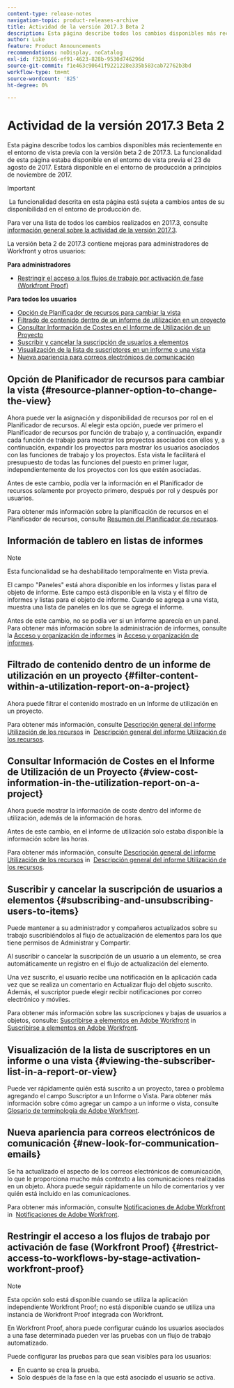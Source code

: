 ```yaml
---
content-type: release-notes
navigation-topic: product-releases-archive
title: Actividad de la versión 2017.3 Beta 2
description: Esta página describe todos los cambios disponibles más recientemente en el entorno de vista previa con la versión beta 2 de 2017.3. La funcionalidad de esta página estaba disponible en el entorno de vista previa el 23 de agosto de 2017. Estará disponible en el entorno de producción a principios de noviembre de 2017.
author: Luke
feature: Product Announcements
recommendations: noDisplay, noCatalog
exl-id: f3293166-ef91-4623-828b-9530d746296d
source-git-commit: f1e463c90641f9221228e335b583cab72762b3bd
workflow-type: tm+mt
source-wordcount: '825'
ht-degree: 0%

---
```


# Actividad de la versión 2017.3 Beta 2

Esta página describe todos los cambios disponibles más recientemente en el entorno de vista previa con la versión beta 2 de 2017.3. La funcionalidad de esta página estaba disponible en el entorno de vista previa el 23 de agosto de 2017. Estará disponible en el entorno de producción a principios de noviembre de 2017.

>[!IMPORTANT]
>
> La funcionalidad descrita en esta página está sujeta a cambios antes de su disponibilidad en el entorno de producción de.

Para ver una lista de todos los cambios realizados en 2017.3, consulte  [información general sobre la actividad de la versión 2017.3](../../../../product-announcements/product-releases/quarterly-release-archive/2017.3-release-activity/2017-3-release-activity-overview.md).

La versión beta 2 de 2017.3 contiene mejoras para administradores de Workfront y otros usuarios:

**Para administradores**

* [Restringir el acceso a los flujos de trabajo por activación de fase (Workfront Proof)](#restrict-access-to-workflows-by-stage-activation-workfront-proof)

**Para todos los usuarios**

* [Opción de Planificador de recursos para cambiar la vista](#resource-planner-option-to-change-the-view)
* [Filtrado de contenido dentro de un informe de utilización en un proyecto](#filter-content-within-a-utilization-report-on-a-project)
* [Consultar Información de Costes en el Informe de Utilización de un Proyecto](#view-cost-information-in-the-utilization-report-on-a-project)
* [Suscribir y cancelar la suscripción de usuarios a elementos](#subscribing-and-unsubscribing-users-to-items)
* [Visualización de la lista de suscriptores en un informe o una vista](#viewing-the-subscriber-list-in-a-report-or-view)
* [Nueva apariencia para correos electrónicos de comunicación](#new-look-for-communication-emails)

## Opción de Planificador de recursos para cambiar la vista {#resource-planner-option-to-change-the-view}

Ahora puede ver la asignación y disponibilidad de recursos por rol en el Planificador de recursos. Al elegir esta opción, puede ver primero el Planificador de recursos por función de trabajo y, a continuación, expandir cada función de trabajo para mostrar los proyectos asociados con ellos y, a continuación, expandir los proyectos para mostrar los usuarios asociados con las funciones de trabajo y los proyectos. Esta vista le facilitará el presupuesto de todas las funciones del puesto en primer lugar, independientemente de los proyectos con los que estén asociadas.

Antes de este cambio, podía ver la información en el Planificador de recursos solamente por proyecto primero, después por rol y después por usuarios.

Para obtener más información sobre la planificación de recursos en el Planificador de recursos, consulte [Resumen del Planificador de recursos](../../../../resource-mgmt/resource-planning/get-started-resource-planner.md).

## Información de tablero en listas de informes

>[!NOTE]
>
>Esta funcionalidad se ha deshabilitado temporalmente en Vista previa.

El campo &quot;Paneles&quot; está ahora disponible en los informes y listas para el objeto de informe. Este campo está disponible en la vista y el filtro de informes y listas para el objeto de informe. Cuando se agrega a una vista, muestra una lista de paneles en los que se agrega el informe.

Antes de este cambio, no se podía ver si un informe aparecía en un panel. Para obtener más información sobre la administración de informes, consulte la [Acceso y organización de informes](../../../../reports-and-dashboards/reports/report-usage/access-organize-reports.md) in [Acceso y organización de informes](../../../../reports-and-dashboards/reports/report-usage/access-organize-reports.md).

## Filtrado de contenido dentro de un informe de utilización en un proyecto {#filter-content-within-a-utilization-report-on-a-project}

Ahora puede filtrar el contenido mostrado en un Informe de utilización en un proyecto.

Para obtener más información, consulte [Descripción general del informe Utilización de los recursos](../../../../reports-and-dashboards/reports/using-built-in-reports/resource-utilization-report.md) in  [Descripción general del informe Utilización de los recursos](../../../../reports-and-dashboards/reports/using-built-in-reports/resource-utilization-report.md).

## Consultar Información de Costes en el Informe de Utilización de un Proyecto {#view-cost-information-in-the-utilization-report-on-a-project}

Ahora puede mostrar la información de coste dentro del informe de utilización, además de la información de horas.

Antes de este cambio, en el informe de utilización solo estaba disponible la información sobre las horas.

Para obtener más información, consulte [Descripción general del informe Utilización de los recursos](../../../../reports-and-dashboards/reports/using-built-in-reports/resource-utilization-report.md) in  [Descripción general del informe Utilización de los recursos](../../../../reports-and-dashboards/reports/using-built-in-reports/resource-utilization-report.md).

## Suscribir y cancelar la suscripción de usuarios a elementos {#subscribing-and-unsubscribing-users-to-items}

Puede mantener a su administrador y compañeros actualizados sobre su trabajo suscribiéndolos al flujo de actualización de elementos para los que tiene permisos de Administrar y Compartir.

Al suscribir o cancelar la suscripción de un usuario a un elemento, se crea automáticamente un registro en el flujo de actualización del elemento.

Una vez suscrito, el usuario recibe una notificación en la aplicación cada vez que se realiza un comentario en Actualizar flujo del objeto suscrito. Además, el suscriptor puede elegir recibir notificaciones por correo electrónico y móviles.

Para obtener más información sobre las suscripciones y bajas de usuarios a objetos, consulte: [Suscribirse a elementos en Adobe Workfront](../../../../workfront-basics/using-notifications/subscribe-to-items-in-workfront.md) in   [Suscribirse a elementos en Adobe Workfront](../../../../workfront-basics/using-notifications/subscribe-to-items-in-workfront.md).

## Visualización de la lista de suscriptores en un informe o una vista {#viewing-the-subscriber-list-in-a-report-or-view}

Puede ver rápidamente quién está suscrito a un proyecto, tarea o problema agregando el campo Suscriptor a un Informe o Vista. Para obtener más información sobre cómo agregar un campo a un informe o vista, consulte [Glosario de terminología de Adobe Workfront](../../../../workfront-basics/navigate-workfront/workfront-navigation/workfront-terminology-glossary.md).

## Nueva apariencia para correos electrónicos de comunicación {#new-look-for-communication-emails}

Se ha actualizado el aspecto de los correos electrónicos de comunicación, lo que le proporciona mucho más contexto a las comunicaciones realizadas en un objeto. Ahora puede seguir rápidamente un hilo de comentarios y ver quién está incluido en las comunicaciones.

Para obtener más información, consulte [Notificaciones de Adobe Workfront](../../../../workfront-basics/using-notifications/wf-notifications.md) in  [Notificaciones de Adobe Workfront](../../../../workfront-basics/using-notifications/wf-notifications.md).

## Restringir el acceso a los flujos de trabajo por activación de fase (Workfront Proof) {#restrict-access-to-workflows-by-stage-activation-workfront-proof}

>[!NOTE]
>
>Esta opción solo está disponible cuando se utiliza la aplicación independiente Workfront Proof; no está disponible cuando se utiliza una instancia de Workfront Proof integrada con Workfront.

En Workfront Proof, ahora puede configurar cuándo los usuarios asociados a una fase determinada pueden ver las pruebas con un flujo de trabajo automatizado.

Puede configurar las pruebas para que sean visibles para los usuarios:

* En cuanto se crea la prueba.
* Solo después de la fase en la que está asociado el usuario se activa. 
